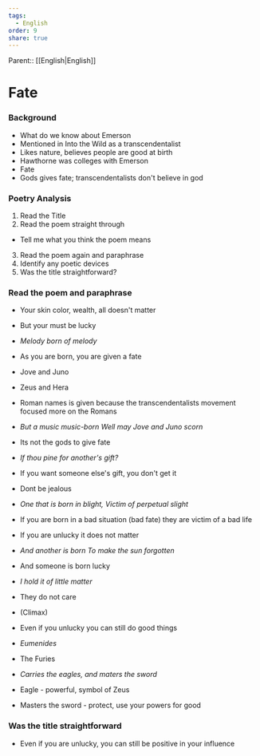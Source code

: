 ```yaml
---
tags:
  - English
order: 9
share: true
---
```

Parent:: [[English|English]]

# Fate

### Background

- What do we know about Emerson
- Mentioned in Into the Wild as a transcendentalist
- Likes nature, believes people are good at birth
- Hawthorne was colleges with Emerson
- Fate
- Gods gives fate; transcendentalists don't believe in god

### Poetry Analysis

1. Read the Title
2. Read the poem straight through
- Tell me what you think the poem means
3. Read the poem again and paraphrase
4. Identify any poetic devices
5. Was the title straightforward?

### Read the poem and paraphrase

- Your skin color, wealth, all doesn't matter
- But your must be lucky
- *Melody born of melody*
- As you are born, you are given a fate
- Jove and Juno
- Zeus and Hera
- Roman names is given because the transcendentalists movement focused more on the Romans
- *But a music music-born Well may Jove and Juno scorn*
- Its not the gods to give fate
- *If thou pine for another's gift?*
- If you want someone else's gift, you don't get it
- Dont be jealous
- *One that is born in blight, Victim of perpetual slight*
- If you are born in a bad situation (bad fate) they are victim of a bad life

- If you are unlucky it does not matter

- *And another is born To make the sun forgotten*
- And someone is born lucky

- *I hold it of little matter*
- They do not care

- (Climax)
- Even if you unlucky you can still do good things

- *Eumenides*
- The Furies
- *Carries the eagles, and maters the sword*
- Eagle - powerful, symbol of Zeus
- Masters the sword - protect, use your powers for good

### Was the title straightforward

- Even if you are unlucky, you can still be positive in your influence